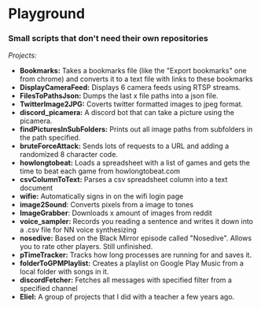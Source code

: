 # Playground
### Small scripts that don't need their own repositories

*Projects:*
- **Bookmarks:** Takes a bookmarks file (like the "Export bookmarks" one from chrome) and converts it to a text file with links to these bookmarks
- **DisplayCameraFeed:** Displays 6 camera feeds using RTSP streams. 
- **FilesToPathsJson:** Dumps the last x file paths into a json file.
- **TwitterImage2JPG:** Coverts twitter formatted images to jpeg format.
- **discord_picamera:** A discord bot that can take a picture using the picamera.
- **findPicturesInSubFolders:** Prints out all image paths from subfolders in the path specified.
- **bruteForceAttack:** Sends lots of requests to a URL and adding a randomized 8 character code.
- **howlongtobeat:** Loads a spreadsheet with a list of games and gets the time to beat each game from howlongtobeat.com
- **csvColumnToText:** Parses a csv spreadsheet column into a text document
- **wifie:** Automatically signs in on the wifi login page 
- **image2Sound**: Converts pixels from a image to tones
- **ImageGrabber**: Downloads x amount of images from reddit
- **voice_sampler:** Records you reading a sentence and writes it down into a .csv file for NN voice synthesizing
- **nosedive:** Based on the Black Mirror episode called "Nosedive". Allows you to rate other players. Still unfinished.
- **pTimeTracker:** Tracks how long processes are running for and saves it.
- **folderToGPMPlaylist:** Creates a playlist on Google Play Music from a local folder with songs in it.
- **discordFetcher:** Fetches all messages with specified filter from a specified channel
- **Eliel:** A group of projects that I did with a teacher a few years ago.
